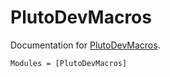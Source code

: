 # PlutoDevMacros

Documentation for [PlutoDevMacros](https://github.com/disberd/PlutoDevMacros.jl).

```@autodocs
Modules = [PlutoDevMacros]
```